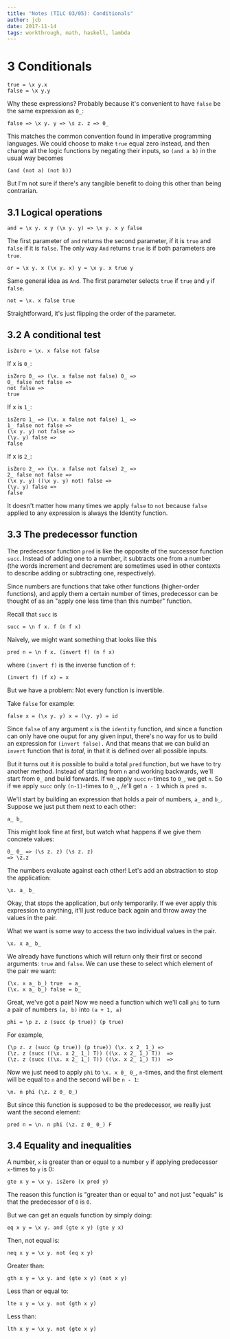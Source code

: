 ```yaml
---
title: "Notes (TILC 03/05): Conditionals"
author: jcb
date: 2017-11-14
tags: workthrough, math, haskell, lambda
---
```


# 3 Conditionals

```
true = \x y.x
false = \x y.y
```

Why these expressions? Probably because it's convenient to have
`false` be the same expression as `0_`:

```
false => \x y. y => \s z. z => 0_
```

This matches the common convention found in imperative programming languages.
We could choose to make `true` equal zero instead, and then change all the
logic functions by negating their inputs, so `(and a b)` in the usual way
becomes

```
(and (not a) (not b))
```

But I'm not sure if there's any tangible
benefit to doing this other than being contrarian.

## 3.1  Logical operations

```
and = \x y. x y (\x y. y) => \x y. x y false
```

The first parameter of `and` returns the second parameter, if it is `true`
and `false` if it is `false`. The only way `And` returns `true` is if both
parameters are `true`.

```
or = \x y. x (\x y. x) y = \x y. x true y
```

Same general idea as `And`. The first parameter selects `true` if `true`
and `y` if `false`.

```
not = \x. x false true
```

Straightforward, it's just flipping the order of the parameter.

## 3.2 A conditional test

```
isZero = \x. x false not false
```

If x is `0_`:

```
isZero 0_ => (\x. x false not false) 0_ =>
0_ false not false =>
not false =>
true
```

If x is `1_`:

```
isZero 1_ => (\x. x false not false) 1_ =>
1_ false not false =>
(\x y. y) not false =>
(\y. y) false =>
false
```

If x is `2_`:

```
isZero 2_ => (\x. x false not false) 2_ =>
2_ false not false =>
(\x y. y) ((\x y. y) not) false =>
(\y. y) false =>
false
```

It doesn't matter how many times we apply `false` to `not`
because `false` applied to any expression is always the Identity
function.

## 3.3 The predecessor function

The predecessor function `pred` is like the opposite of the successor
function `succ`. Instead of adding one to a number, it subtracts one from a
number (the words increment and decrement are sometimes used in other contexts
to describe adding or subtracting one, respectively).

Since numbers are functions that take other functions (higher-order functions),
and apply them a certain number of times, predecessor can be thought of as
an "apply one less time than this number" function.

Recall that `succ` is

```
succ = \n f x. f (n f x)
```

Naively, we might want something that looks like this

```
pred n = \n f x. (invert f) (n f x)
```

where `(invert f)` is the inverse function of `f`:

```
(invert f) (f x) = x
```
But we have a problem: Not every function is invertible.

Take `false` for example:

```
false x = (\x y. y) x = (\y. y) = id
```

Since `false` of any argument `x` is the `identity` function, and since
a function can only have one ouput for any given input, there's no
way for us to build an expression for `(invert false).` And that means
that we can build an `invert` function that is *total*, in that it is
defined over all possible inputs.

But it turns out it is possible to build a total `pred` function,
but we have to try another method. Instead of starting from `n` and working
backwards, we'll start from `0_` and build forwards. If we apply
`succ` `n`-times to `0_`, we get `n`. So if we
apply `succ` only `(n-1)`-times to `0_`., /e'll get `n - 1` which is
`pred n.`

We'll start by building an expression that holds a pair of numbers, `a_`
and `b_`. Suppose we just put them next to each other:

```
a_ b_
```

This might look fine at first, but watch what happens if we give them concrete
values:

```
0_ 0_ => (\s z. z) (\s z. z)
=> \z.z
```

The numbers evaluate against each other! Let's add an abstraction to stop the
application:

```
\x. a_ b_
```

Okay, that stops the application, but only temporarily. If we ever
apply this expression to anything, it'll just reduce back again and throw away
the values in the pair.

What we want is some way to access the two individual values in the pair.

```
\x. x a_ b_
```

We already have functions which will return only their first or second arguments:
`true` and `false`. We can use these to select which element
of the pair we want:

```
(\x. x a_ b_) true  = a_
(\x. x a_ b_) false = b_
```

Great, we've got a pair! Now we need a function which we'll call `phi` to turn
a pair of numbers `(a, b)` into `(a + 1, a)`

```
phi = \p z. z (succ (p true)) (p true)
```

For example,

```
(\p z. z (succ (p true)) (p true)) (\x. x 2_ 1_) =>
(\z. z (succ ((\x. x 2_ 1_) T)) ((\x. x 2_ 1_) T))  =>
(\z. z (succ ((\x. x 2_ 1_) T)) ((\x. x 2_ 1_) T))  =>

```

Now we just need to apply `phi` to `\x. x 0_ 0_`,
`n`-times, and the first element will be equal to `n` and the second will
be `n - 1`:

```
\n. n phi (\z. z 0_ 0_)
```

But since this function is supposed to be the predecessor, we really just want the
second element:

```
pred n = \n. n phi (\z. z 0_ 0_) F
```


## 3.4 Equality and inequalities

A number, `x` is greater than or equal to a number `y`  if applying predecessor
`x`-times to `y` is 0:

```
gte x y = \x y. isZero (x pred y)
````

The reason this function is "greater than or equal to" and not just "equals"
is that the predecessor of `0` is `0`.

But we can get an equals function by simply doing:

```
eq x y = \x y. and (gte x y) (gte y x)
```

Then, not equal is:

```
neq x y = \x y. not (eq x y)
```

Greater than:
```
gth x y = \x y. and (gte x y) (not x y)
```

Less than or equal to:

```
lte x y = \x y. not (gth x y)
```

Less than:

```
lth x y = \x y. not (gte x y)
```
